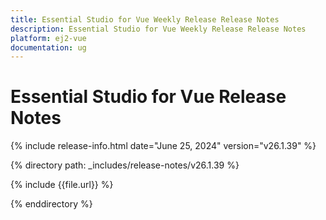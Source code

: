 ```yaml
---
title: Essential Studio for Vue Weekly Release Release Notes  
description: Essential Studio for Vue Weekly Release Release Notes  
platform: ej2-vue
documentation: ug
---
```


# Essential Studio for Vue  Release Notes  

{% include release-info.html date="June 25, 2024"  version="v26.1.39" %}

{% directory path: _includes/release-notes/v26.1.39 %}

{% include {{file.url}} %}

{% enddirectory %}